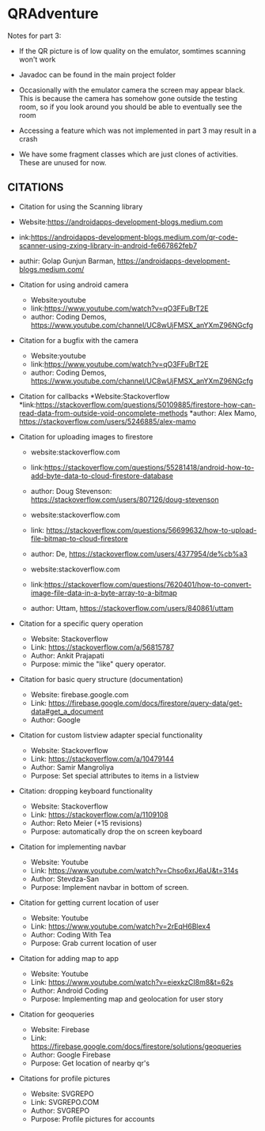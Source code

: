 # QRAdventure


Notes for part 3:


  * If the QR picture is of low quality on the emulator, somtimes scanning won't work
  
  * Javadoc can be found in the main project folder

*   Occasionally with the emulator camera the screen may appear black. This is because the camera has somehow gone outside the testing room, so if you look around you should be able to eventually see the room

* Accessing a feature which was not implemented in part 3 may result in a crash

* We have some fragment classes which are just clones of activities. These are unused for now.


## CITATIONS


*  Citation for using the Scanning library
  * Website:https://androidapps-development-blogs.medium.com
  * ink:https://androidapps-development-blogs.medium.com/qr-code-scanner-using-zxing-library-in-android-fe667862feb7
  * authir: Golap Gunjun Barman, https://androidapps-development-blogs.medium.com/


 * Citation for using android camera
   * Website:youtube
   * link:https://www.youtube.com/watch?v=qO3FFuBrT2E
   * author: Coding Demos, https://www.youtube.com/channel/UC8wUjFMSX_anYXmZ96NGcfg

 * Citation for a bugfix with the camera
   * Website:youtube
   * link:https://www.youtube.com/watch?v=qO3FFuBrT2E
   * author: Coding Demos, https://www.youtube.com/channel/UC8wUjFMSX_anYXmZ96NGcfg


* Citation for callbacks
   *Website:Stackoverflow
   *link:https://stackoverflow.com/questions/50109885/firestore-how-can-read-data-from-outside-void-oncomplete-methods
   *author: Alex Mamo, https://stackoverflow.com/users/5246885/alex-mamo



* Citation for  uploading images to firestore
   *  website:stackoverflow.com
   *  link:https://stackoverflow.com/questions/55281418/android-how-to-add-byte-data-to-cloud-firestore-database
  *  author: Doug Stevenson: https://stackoverflow.com/users/807126/doug-stevenson


  * website:stackoverflow.com
  * link: https://stackoverflow.com/questions/56699632/how-to-upload-file-bitmap-to-cloud-firestore
  * author: De, https://stackoverflow.com/users/4377954/de%cb%a3

  *  website:stackoverflow.com
  *    link:https://stackoverflow.com/questions/7620401/how-to-convert-image-file-data-in-a-byte-array-to-a-bitmap
  *   author: Uttam, https://stackoverflow.com/users/840861/uttam

* Citation for a specific query operation
    * Website: Stackoverflow
    * Link: https://stackoverflow.com/a/56815787
    * Author: Ankit Prajapati
    * Purpose: mimic the "like" query operator.

* Citation for basic query structure (documentation)
    * Website: firebase.google.com
    * Link: https://firebase.google.com/docs/firestore/query-data/get-data#get_a_document
    * Author: Google

* Citation for custom listview adapter special functionality
    * Website: Stackoverflow
    * Link: https://stackoverflow.com/a/10479144
    * Author: Samir Mangroliya
    * Purpose: Set special attributes to items in a listview

* Citation: dropping keyboard functionality
    * Website: Stackoverflow
    * Link: https://stackoverflow.com/a/1109108
    * Author: Reto Meier (+15 revisions)
    * Purpose: automatically drop the on screen keyboard

* Citation for implementing navbar
    * Website: Youtube
    * Link: https://www.youtube.com/watch?v=Chso6xrJ6aU&t=314s
    * Author: Stevdza-San
    * Purpose: Implement navbar in bottom of screen.
   
* Citation for getting current location of user
    * Website: Youtube
    * Link: https://www.youtube.com/watch?v=2rEqH6Blex4
    * Author: Coding With Tea 
    * Purpose: Grab current location of user

* Citation for adding map to app
    * Website: Youtube
    * Link: https://www.youtube.com/watch?v=eiexkzCI8m8&t=62s
    * Author: Android Coding
    * Purpose: Implementing map and geolocation for user story

* Citation for geoqueries
    * Website: Firebase 
    * Link: https://firebase.google.com/docs/firestore/solutions/geoqueries 
    * Author: Google Firebase
    * Purpose: Get location of nearby qr's

* Citations for profile pictures
    * Website: SVGREPO
    * Link: SVGREPO.COM
    * Author: SVGREPO
    * Purpose: Profile pictures for accounts
